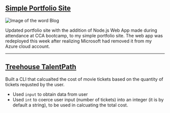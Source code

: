 ## [Simple Portfolio Site](https://bviengineer.github.io/simple-portfolio-site/)
![Image of the word Blog](https://cdn.pixabay.com/photo/2015/06/01/09/04/blog-793047_640.jpg)

Updated portfolio site with the addition of Node.js Web App made during attendance at CCA bootcamp, to my simple portfolio site. The web app was redeployed this week after realizing Microsoft had removed it from my Azure cloud account. 
<hr>

## [Treehouse TalentPath]()
Built a CLI that calcualted the cost of movie tickets based on the quantity of tickets requsted by the user. 
* Used `input` to obtain data from user 
* Used `int` to coerce user input (number of tickets) into an integer (it is by default a string), to be used in calcuating the total cost.
